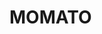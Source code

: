 # MOMATO

<!-- Header
 - Logo
 - Nav Items

Body
 - Search
 - ReastaurantContainer
   - RestaurantCard
    - Img
    - Name of Res, Star Rating, Cuisines, Delevery Time

Footer
 - Copyright
 - Links
 - Address
 - Contact -->
